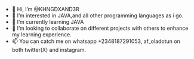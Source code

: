 - 👋 Hi, I’m @KHNGDXAND3R
- 👀 I’m interested in JAVA,and all other programming languages as i go.
- 🌱 I’m currently learning JAVA
- 💞️ I’m looking to collaborate on different projects with others to enhance my learning experience.
- 📫 You can catch me on whatsapp +2348187291053, af_oladotun on both twitter(X) and instagram.

<!---
KHNGDXAND3R/KHNGDXAND3R is a ✨ special ✨ repository because its `README.md` (this file) appears on your GitHub profile.
You can click the Preview link to take a look at your changes.
--->
